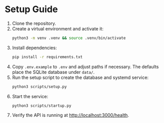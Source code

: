 # Setup Guide

1. Clone the repository.
2. Create a virtual environment and activate it:
   ```bash
   python3 -m venv .venv && source .venv/bin/activate
   ```
3. Install dependencies:
   ```bash
   pip install -r requirements.txt
   ```
4. Copy `.env.example` to `.env` and adjust paths if necessary. The defaults place the SQLite database under `data/`.
5. Run the setup script to create the database and systemd service:
   ```bash
   python3 scripts/setup.py
   ```
6. Start the service:
   ```bash
   python3 scripts/startup.py
   ```
7. Verify the API is running at [http://localhost:3000/health](http://localhost:3000/health).
